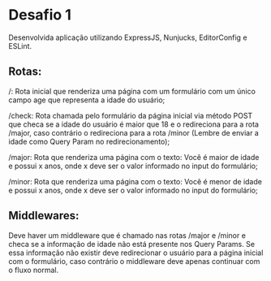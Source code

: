 # Desafio 1

Desenvolvida aplicação utilizando ExpressJS, Nunjucks, EditorConfig e ESLint.

## Rotas: 
/: Rota inicial que renderiza uma página com um formulário com um único campo age que representa a idade do usuário;

/check: Rota chamada pelo formulário da página inicial via método POST que checa se a idade do usuário é maior que 18 e o redireciona para a rota /major, caso contrário o redireciona para a rota /minor (Lembre de enviar a idade como Query Param no redirecionamento);

/major: Rota que renderiza uma página com o texto: Você é maior de idade e possui x anos, onde x deve ser o valor informado no input do formulário;

/minor: Rota que renderiza uma página com o texto: Você é menor de idade e possui x anos, onde x deve ser o valor informado no input do formulário;

## Middlewares:

Deve haver um middleware que é chamado nas rotas /major e /minor e checa se a informação de idade não está presente nos Query Params. Se essa informação não existir deve redirecionar o usuário para a página inicial com o formulário, caso contrário o middleware deve apenas continuar com o fluxo normal.
